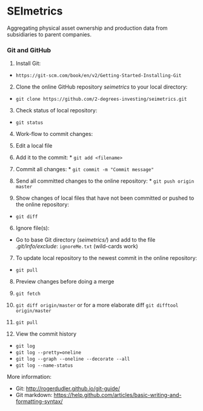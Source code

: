 # SEImetrics

Aggregating physical asset ownership and production data from subsidiaries to parent companies.


### Git and GitHub

1. Install Git:
  * ```https://git-scm.com/book/en/v2/Getting-Started-Installing-Git```

2. Clone the online GitHub repository *seimetrics* to your local directory:
  * ```git clone https://github.com/2-degrees-investing/seimetrics.git```
  
3. Check status of local repository:
  * ```git status```

4. Work-flow to commit changes:
  1. Edit a local file
  2. Add it to the commit:
    * ```git add <filename>```
  3. Commit all changes:
    * ```git commit -m "Commit message"```
  4. Send all committed changes to the online repository:
    * ```git push origin master```

5. Show changes of local files that have not been committed or pushed to the online repository:
  * ```git diff```
  
6. Ignore file(s):
  * Go to base Git directory (*seimetrics/*) and add to the file *.git/info/exclude*: ```ignoreMe.txt``` (wild-cards work)
 
7. To update local repository to the newest commit in the online repository:
  * ```git pull```

8. Preview changes before doing a merge
  1. ```git fetch```
  2. ```git diff origin/master``` or for a more elaborate diff ```git difftool origin/master```
  3. ```git pull```
  
9. View the commit history
  * ```git log```
  * ```git log --pretty=oneline```
  * ```git log --graph --oneline --decorate --all```
  * ```git log --name-status```

More information:
  * Git: http://rogerdudler.github.io/git-guide/
  * Git markdown: https://help.github.com/articles/basic-writing-and-formatting-syntax/
